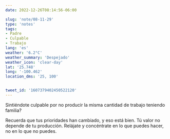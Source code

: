 ```yaml
---
date: 2022-12-26T08:14:56-06:00

slug: 'note/08-11-29'
type: 'notes'
tags:
- Padre
- Culpable
- Trabajo
lang: 'es'
weather: '6.2°C'
weather_summary: 'Despejado'
weather_icon: 'clear-day'
lat: '25.748'
long: '-100.462'
location_dms: '25, 100'


tweet_id: '1607379402450522120'
---
```

Sintiéndote culpable por no producir la misma cantidad de trabajo teniendo familia?

Recuerda que tus prioridades han cambiado, y eso está bien. Tú valor no depende de tu producción.
Relájate y concéntrate en lo que puedes hacer, no en lo que no puedes.